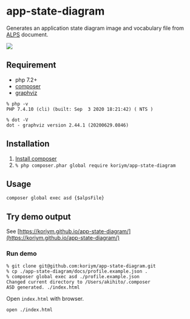 # app-state-diagram

Generates an application state diagram image and vocabulary file from [ALPS](http://alps.io/) document.

<img src="https://koriym.github.io/app-state-diagram/profile.example.svg">

## Requirement

 * php 7.2+
 * [composer](https://getcomposer.org/)
 * [graphviz](https://graphviz.org/download/)

```
% php -v
PHP 7.4.10 (cli) (built: Sep  3 2020 18:21:42) ( NTS )

% dot -V    
dot - graphviz version 2.44.1 (20200629.0846)
```

## Installation

 1. [Install composer](https://getcomposer.org/)
 2. `% php composer.phar global require koriym/app-state-diagram`

## Usage

```
composer global exec asd {$alpsFile}
```

## Try demo output

See [https://koriym.github.io/app-state-diagram/](https://koriym.github.io/app-state-diagram/)

### Run demo

```
% git clone git@github.com:koriym/app-state-diagram.git
% cp ./app-state-diagram/docs/profile.example.json .
% composer global exec asd ./profile.example.json 
Changed current directory to /Users/akihito/.composer
ASD generated. ./index.html
```

Open `index.html` with browser.

```
open ./index.html
```
